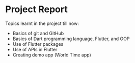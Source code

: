 # Project Report

Topics learnt in the project till now:
- Basics of git and GitHub
- Basics of Dart programming language, Flutter, and OOP
- Use of Flutter packages
- Use of APIs in Flutter
- Creating demo app (World Time app)
